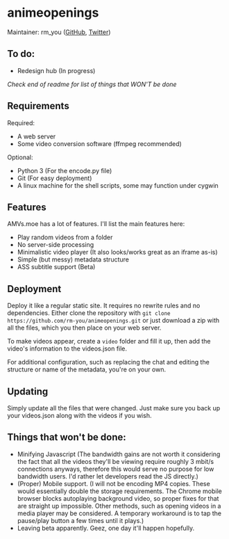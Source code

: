 # animeopenings

Maintainer: rm_you ([GitHub](https://github.com/rm-you), [Twitter](https://twitter.com/rm_you/))

## To do:

* Redesign hub (In progress)

*Check end of readme for list of things that WON'T be done*

## Requirements

Required:

* A web server
* Some video conversion software (ffmpeg recommended)

Optional:

* Python 3 (For the encode.py file)
* Git (For easy deployment)
* A linux machine for the shell scripts, some may function under cygwin

## Features

AMVs.moe has a lot of features. I'll list the main features here:

* Play random videos from a folder
* No server-side processing
* Minimalistic video player (It also looks/works great as an iframe as-is)
* Simple (but messy) metadata structure
* ASS subtitle support (Beta)

## Deployment

Deploy it like a regular static site. It requires no rewrite rules and no dependencies. Either clone the repository with `git clone https://github.com/rm-you/animeopenings.git` or just download a zip with all the files, which you then place on your web server.

To make videos appear, create a `video` folder and fill it up, then add the video's information to the videos.json file.

For additional configuration, such as replacing the chat and editing the structure or name of the metadata, you're on your own.

## Updating

Simply update all the files that were changed. Just make sure you back up your videos.json along with the videos if you wish.

## Things that won't be done:

* Minifying Javascript (The bandwidth gains are not worth it considering the fact that all the videos they'll be viewing require roughly 3 mbit/s connections anyways, therefore this would serve no purpose for low bandwidth users. I'd rather let developers read the JS directly.)
* (Proper) Mobile support. (I will not be encoding MP4 copies. These would essentially double the storage requirements. The Chrome mobile browser blocks autoplaying background video, so proper fixes for that are straight up impossible. Other methods, such as opening videos in a media player may be considered. A temporary workaround is to tap the pause/play button a few times until it plays.)
* Leaving beta apparently. Geez, one day it'll happen hopefully.
